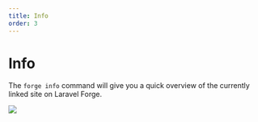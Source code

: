 ```yaml
---
title: Info
order: 3
---
```


# Info

The `forge info` command will give you a quick overview of the currently linked site on Laravel Forge.

![](/img/info.png)
